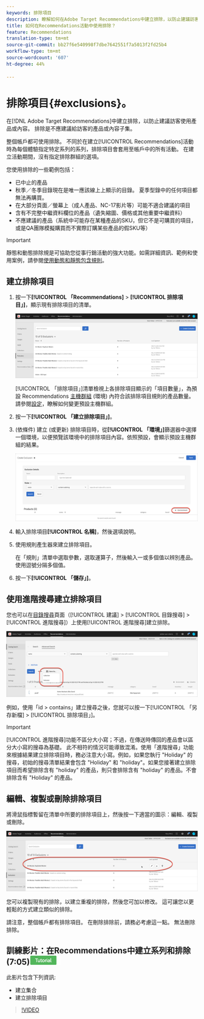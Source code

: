 ```yaml
---
keywords: 排除項目
description: 瞭解如何在Adobe Target Recommendations中建立排除，以防止建議訪客使用產品或內容。
title: 如何在Recommendations活動中使用排除？
feature: Recommendations
translation-type: tm+mt
source-git-commit: bb27f6e540998f7dbe7642551f7a5013f2fd25b4
workflow-type: tm+mt
source-wordcount: '607'
ht-degree: 44%

---
```



# 排除項目{#exclusions}。

在[!DNL Adobe Target Recommendations]中建立排除，以防止建議訪客使用產品或內容。 排除是不應建議給訪客的產品或內容子集。

整個帳戶都可使用排除。 不同於在建立[!UICONTROL Recommendations]活動時為每個體驗指定特定系列的系列，排除項目會套用至帳戶中的所有活動。 在建立活動期間，沒有指定排除群組的選項。

您使用排除的一些範例包括：

* 已中止的產品
* 秋季／冬季目錄現在是唯一應該線上上顯示的目錄。 夏季型錄中的任何項目都無法再購買。
* 在大部分頁面／螢幕上（成人產品、NC-17影片等）可能不適合建議的項目
* 含有不完整中繼資料欄位的產品（遺失縮圖、價格或其他重要中繼資料）
* 不應建議的產品（系統中可能存在某種產品的SKU，但它不是可購買的項目，或是QA團隊模擬購買而不實際訂購某些產品的假SKU等）

>[!IMPORTANT]
>
>靜態和動態排除規是可協助您從事行銷活動的強大功能。如需詳細資訊、範例和使用案例，請參閱[使用動態和靜態包含規則](/help/c-recommendations/c-algorithms/use-dynamic-and-static-inclusion-rules.md#concept_4CB5C0FA705D4E449BD0B37B3D987F9F)。

## 建立排除項目

1. 按一下&#x200B;**[!UICONTROL 「Recommendations]** > **[!UICONTROL 排除項目」]**，顯示現有排除項目的清單。

   ![](assets/exclusions_list.png)

   [!UICONTROL 「排除項目」]清單檢視上各排除項目顯示的「項目數量」，為預設 Recommendations [主機群組](/help/administrating-target/hosts.md) (環境) 內符合該排除項目規則的產品數量。請參閱[設定](/help/c-recommendations/plan-implement.md#concept_C1E1E2351413468692D6C21145EF0B84)，瞭解如何變更預設主機群組。

1. 按一下&#x200B;**[!UICONTROL 「建立排除項目」]**。

1. (依條件) 建立 (或更新) 排除項目時，從&#x200B;**[!UICONTROL 「環境」]**&#x200B;篩選器中選擇一個環境，以便預覽該環境中的排除項目內容。依照預設，會顯示預設主機群組的結果。

   ![建立排除項目](/help/c-recommendations/c-products/assets/CreateExclusion.png)

1. 輸入排除項目&#x200B;**[!UICONTROL 名稱]**，然後選填說明。

1. 使用規則產生器來建立排除項目。

   在「規則」清單中選取參數，選取運算子，然後輸入一或多個值以辨別產品。使用逗號分隔多個值。

1. 按一下&#x200B;**[!UICONTROL 「儲存」]**。

## 使用進階搜尋建立排除項目

您也可以在[目錄搜尋](/help/c-recommendations/c-products/catalog-search.md#save-as)頁面（[!UICONTROL 建議] > [!UICONTROL 目錄搜尋] > [!UICONTROL 進階搜尋]）上使用[!UICONTROL 進階搜尋]建立排除。

![另存為對話框](/help/c-recommendations/c-products/assets/save-as.png)

例如，使用「id > contains」建立搜尋之後，您就可以按一下[!UICONTROL 「另存新檔] > [!UICONTROL 排除項目」]。

>[!IMPORTANT]
>
>[!UICONTROL 進階搜尋]功能不區分大小寫；不過，在傳送時傳回的產品會以區分大小寫的搜尋為基礎。 此不相符的情況可能導致混淆。使用「進階搜尋」功能來根據結果建立排除項目時，務必注意大小寫。例如，如果您執行 &quot;Holiday&quot; 的搜尋，初始的搜尋清單結果會包含 &quot;Holiday&quot; 和 &quot;holiday&quot;。如果您接著建立排除項目而希望排除含有 &quot;holiday&quot; 的產品，則只會排除含有 &quot;holiday&quot; 的產品。不會排除含有 &quot;Holiday&quot; 的產品。

## 編輯、複製或刪除排除項目

將滑鼠指標暫留在清單中所要的排除項目上，然後按一下適當的圖示：編輯、複製或刪除。

![排除的暫留圖示](/help/c-recommendations/c-products/assets/hover-exclusions.png)

您可以複製現有的排除，以建立重複的排除，然後您可加以修改。 這可讓您以更輕鬆的方式建立類似的排除。

請注意，整個帳戶都有排除項目。 在刪除排除前，請務必考慮這一點。 無法刪除排除。

## 訓練影片：在Recommendations中建立系列和排除(7:05)![教學課程標章](/help/assets/tutorial.png)

此影片包含下列資訊:

* 建立集合
* 建立排除項目

>[!VIDEO](https://video.tv.adobe.com/v/27689)